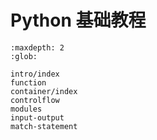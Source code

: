 # Python 基础教程

```{toctree}
:maxdepth: 2
:glob:

intro/index
function
container/index
controlflow
modules
input-output
match-statement
```